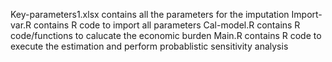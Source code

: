 Key-parameters1.xlsx contains all the parameters for the imputation
Import-var.R contains R code to import all parameters
Cal-model.R contains R code/functions to calucate the economic burden
Main.R contains R code to execute the estimation and perform probablistic sensitivity analysis
